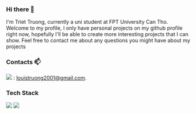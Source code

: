 ### Hi there 👋

I'm Triet Truong, currently a uni student at FPT University Can Tho. Welcome to my profile, I only have personal projects on my github profile right now, hopefully I'll be able to create more interesting projects that I can show. Feel free to contact me about any questions you might have about my projects
### Contacts 📫
<img src="https://img.shields.io/badge/Gmail-D14836?style=for-the-badge&logo=gmail&logoColor=white"></img> : louistruong2001@gmail.com.

### Tech Stack
<img src="https://img.shields.io/badge/React-20232A?style=for-the-badge&logo=react&logoColor=61DAFB"></img>
<img src="[https://img.shields.io/badge/React-20232A?style=for-the-badge&logo=react&logoColor=61DAFB](https://img.shields.io/badge/C%23-239120?style=for-the-badge&logo=c-sharp&logoColor=white](https://img.shields.io/badge/C%23-239120?style=for-the-badge&logo=c-sharp&logoColor=white)"></img>

<!--
**triettruong1/triettruong1** is a ✨ _special_ ✨ repository because its `README.md` (this file) appears on your GitHub profile.

Here are some ideas to get you started:

- 🔭 I’m currently working on ...
- 🌱 I’m currently learning ...
- 👯 I’m looking to collaborate on ...
- 🤔 I’m looking for help with ...
- 💬 Ask me about ...
- 📫 How to reach me: ...
- 😄 Pronouns: ...
- ⚡ Fun fact: ...
-->
